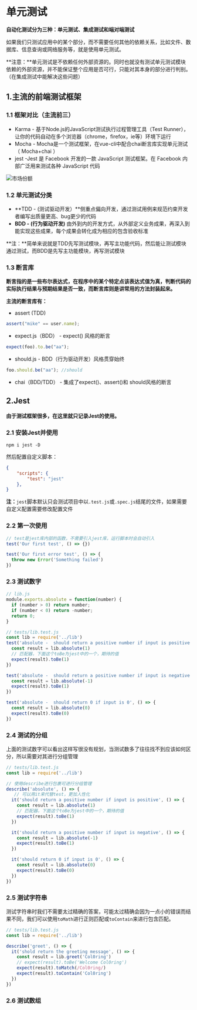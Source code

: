 # 单元测试

**自动化测试分为三种：单元测试、集成测试和端对端测试**

如果我们只测试应用中的某个部分，而不需要任何其他的依赖关系，比如文件、数据库、信息查询或网络服务等，就是使用单元测试。

**注意：**单元测试是不依赖任何外部资源的。同时也就没有测试单元测试模块依赖的外部资源，并不能保证整个应用是否可行，只能对其本身的部分进行判别。（在集成测试中能解决这些问题）



## 1.主流的前端测试框架

### 1.1 框架对比（主流前三）

- Karma - 基于Node.js的JavaScript测试执行过程管理工具（Test Runner），让你的代码自动在多个浏览器（chrome，firefox，ie等）环境下运行
- Mocha - Mocha是一个测试框架，在vue-cli中配合chai断言库实现单元测试（ Mocha+chai ）
- jest -Jest 是 Facebook 开发的一款 JavaScript 测试框架。在 Facebook 内部广泛用来测试各种 JavaScript 代码



![市场份额](https://user-gold-cdn.xitu.io/2020/1/19/16fbcc85bf19cbc9?imageView2/0/w/1280/h/960/format/webp/ignore-error/1)



### 1.2 单元测试分类

- **TDD - (测试驱动开发）**侧重点偏向开发，通过测试用例来规范约束开发者编写出质量更高、bug更少的代码
- **BDD - (行为驱动开发)** 由外到内的开发方式，从外部定义业务成果，再深入到能实现这些成果，每个成果会转化成为相应的包含验收标准

**注：**简单来说就是TDD先写测试模块，再写主功能代码，然后能让测试模块通过测试，而BDD是先写主功能模块，再写测试模块

### 1.3 断言库

**断言指的是一些布尔表达式，在程序中的某个特定点该表达式值为真，判断代码的实际执行结果与预期结果是否一致，而断言库则是讲常用的方法封装起来。**

**主流的断言库有：**

- assert (TDD)

```js
assert("mike" == user.name);
```

- expect.js（BDD） - expect() 风格的断言

```js
expect(foo).to.be("aa");
```

- should.js - BDD（行为驱动开发）风格贯穿始终

```js
foo.should.be("aa"); //should
```

- chai（BDD/TDD）  - 集成了expect()、assert()和 should风格的断言



## 2.Jest

**由于测试框架很多，在这里就只记录Jest的使用。**

### 2.1 安装Jest并使用

```shell
npm i jest -D
```

然后配置自定义脚本：

```json
{
    "scripts": {
        "test": "jest"
    },
}
```

**注：**`jest`脚本默认只会测试项目中以`.test.js`或`.spec.js`结尾的文件，如果需要自定义配置需要修改配置文件



### 2.2 第一次使用

```js
// test是jest库内部的函数，不需要引入jest库，运行脚本时会自动引入
test('Our first test', () => {})

test('Our first error test', () => {
  throw new Error('Something failed')
})
```



### 2.3 测试数字

```js
// lib.js
module.exports.absolute = function(number) {
  if (number > 0) return number; 
  if (number < 0) return -number; 
  return 0; 
}
```

```js
// tests/lib.test.js
const lib = require('../lib')
test('absolute -  should return a positive number if input is positive', () => {
  const result = lib.absolute(1)
  // 匹配器，下面这个toBe为jest中的一个，期待的值
  expect(result).toBe(1)
})

test('absolute -  should return a positive number if input is negative', () => {
  const result = lib.absolute(-1)
  expect(result).toBe(1)
})

test('absolute -  should return 0 if input is 0', () => {
  const result = lib.absolute(0)
  expect(result).toBe(0)
})
```



### 2.4 测试的分组

上面的测试数字可以看出这样写很没有规划，当测试数多了往往找不到应该如何区分，所以需要对其进行分组管理

```js
// tests/lib.test.js
const lib = require('../lib')

// 使用describe进行包裹可进行分组管理
describe('absolute', () => {
   // 可以用it来代替test，更加人性化
  it('should return a positive number if input is positive', () => {
    const result = lib.absolute(1)
    // 匹配器，下面这个toBe为jest中的一个，期待的值
    expect(result).toBe(1)
  })

  it('should return a positive number if input is negative', () => {
    const result = lib.absolute(-1)
    expect(result).toBe(1)
  })

  it('should return 0 if input is 0', () => {
    const result = lib.absolute(0)
    expect(result).toBe(0)
  })
})
```



### 2.5 测试字符串

测试字符串时我们不需要太过精确的答案，可能太过精确会因为一点小的错误而结果不同，我们可以使用`toMath`进行正则匹配或`toContain`来进行包含匹配。

```js
// tests/lib.test.js
const lib = require('../lib')

describe('greet', () => {
  it('shold return the greeting message', () => {
    const result = lib.greet('Col0ring')
    // expect(result).toBe('Welcome Col0ring')
    expect(result).toMatch(/Col0ring/)
    expect(result).toContain('Col0ring')
  })
})
```



### 2.6 测试数组

